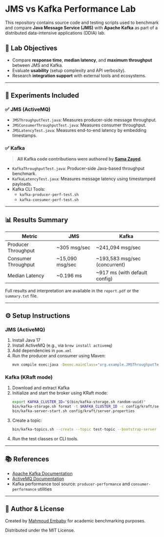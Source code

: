 # JMS vs Kafka Performance Lab

This repository contains source code and testing scripts used to benchmark and compare **Java Message Service (JMS)** with **Apache Kafka** as part of a distributed data-intensive applications (DDIA) lab.

## 📄 Lab Objectives
- Compare **response time**, **median latency**, and **maximum throughput** between JMS and Kafka.
- Evaluate **usability** (setup complexity and API verbosity).
- Research **integration support** with external tools and ecosystems.

---

## 🧪 Experiments Included

### ✅ JMS (ActiveMQ)
- `JMSThroughputTest.java`: Measures producer-side message throughput.
- `JMSConsumerThroughputTest.java`: Measures consumer throughput.
- `JMSLatencyTest.java`: Measures end-to-end latency by embedding timestamps.

### ✅ Kafka
> **All Kafka code contributions were authored by [Sama Zayed](https://github.com/samatarekzayed).**

- `KafkaThroughputTest.java`: Producer-side Java-based throughput benchmark.
- `KafkaLatencyTest.java`: Measures message latency using timestamped payloads.
- Kafka CLI Tools:
  - `kafka-producer-perf-test.sh`
  - `kafka-consumer-perf-test.sh`

---

## 📊 Results Summary
| Metric        | JMS                | Kafka                        |
|---------------|---------------------|-------------------------------|
| Producer Throughput | ~305 msg/sec         | ~241,094 msg/sec              |
| Consumer Throughput | ~15,090 msg/sec      | ~193,583 msg/sec (concurrent) |
| Median Latency      | ~0.196 ms            | ~917 ms (with default config) |

Full results and interpretation are available in the `report.pdf` or the `summary.txt` file.

---

## ⚙️ Setup Instructions

### JMS (ActiveMQ)
1. Install Java 17
2. Install ActiveMQ (e.g., via `brew install activemq`)
3. Add dependencies in `pom.xml`
4. Run the producer and consumer using Maven:
   ```bash
   mvn compile exec:java -Dexec.mainClass="org.example.JMSThroughputTest"
   ```

### Kafka (KRaft mode)
1. Download and extract Kafka
2. Initialize and start the broker using KRaft mode:
   ```bash
   export KAFKA_CLUSTER_ID="$(bin/kafka-storage.sh random-uuid)"
   bin/kafka-storage.sh format -t $KAFKA_CLUSTER_ID -c config/kraft/server.properties
   bin/kafka-server-start.sh config/kraft/server.properties
   ```
3. Create a topic:
   ```bash
   bin/kafka-topics.sh --create --topic test-topic --bootstrap-server localhost:9092 --partitions 1 --replication-factor 1
   ```
4. Run the test classes or CLI tools.

---

## 📚 References
- [Apache Kafka Documentation](https://kafka.apache.org/documentation/)
- [ActiveMQ Documentation](https://activemq.apache.org/)
- Kafka performance tool source: `producer-performance` and `consumer-performance` utilities

---

## 🧠 Author & License
Created by [Mahmoud Embaby](https://github.com/mahembaby) for academic benchmarking purposes.

Distributed under the MIT License.
